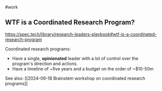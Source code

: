#work 

## WTF is a Coordinated Research Program?
https://spec.tech/library/research-leaders-playbook#wtf-is-a-coordinated-research-program

Coordinated research programs:
- Have a single, **opinionated** leader with a lot of control over the program's direction and actions.
- Have a timeline of ~five years and a budget on the order of ~$10-50m

See also: [[2024-09-18 Brainstem workshop on coordinated research programs]]